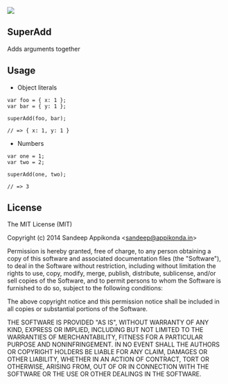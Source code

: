 <a href="https://codeclimate.com/github/appikonda/superadd.js"><img src="https://codeclimate.com/github/appikonda/superadd.js/badges/gpa.svg" /></a>

## SuperAdd

Adds arguments together

## Usage

- Object literals
```
var foo = { x: 1 };
var bar = { y: 1 };

superAdd(foo, bar);

// => { x: 1, y: 1 }
```

- Numbers
```
var one = 1;
var two = 2;

superAdd(one, two);

// => 3
```

## License

The MIT License (MIT)

Copyright (c) 2014 Sandeep Appikonda &lt;sandeep@appikonda.in&gt;

Permission is hereby granted, free of charge, to any person obtaining a copy
of this software and associated documentation files (the "Software"), to deal
in the Software without restriction, including without limitation the rights
to use, copy, modify, merge, publish, distribute, sublicense, and/or sell
copies of the Software, and to permit persons to whom the Software is
furnished to do so, subject to the following conditions:

The above copyright notice and this permission notice shall be included in all
copies or substantial portions of the Software.

THE SOFTWARE IS PROVIDED "AS IS", WITHOUT WARRANTY OF ANY KIND, EXPRESS OR
IMPLIED, INCLUDING BUT NOT LIMITED TO THE WARRANTIES OF MERCHANTABILITY,
FITNESS FOR A PARTICULAR PURPOSE AND NONINFRINGEMENT. IN NO EVENT SHALL THE
AUTHORS OR COPYRIGHT HOLDERS BE LIABLE FOR ANY CLAIM, DAMAGES OR OTHER
LIABILITY, WHETHER IN AN ACTION OF CONTRACT, TORT OR OTHERWISE, ARISING FROM,
OUT OF OR IN CONNECTION WITH THE SOFTWARE OR THE USE OR OTHER DEALINGS IN THE
SOFTWARE.

